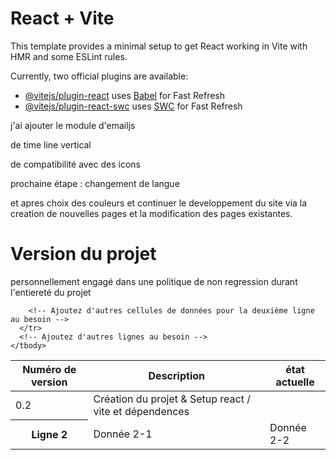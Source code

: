 # React + Vite

This template provides a minimal setup to get React working in Vite with HMR and some ESLint rules.

Currently, two official plugins are available:

- [@vitejs/plugin-react](https://github.com/vitejs/vite-plugin-react/blob/main/packages/plugin-react/README.md) uses [Babel](https://babeljs.io/) for Fast Refresh
- [@vitejs/plugin-react-swc](https://github.com/vitejs/vite-plugin-react-swc) uses [SWC](https://swc.rs/) for Fast Refresh


j'ai ajouter le module d'emailjs 

de time line vertical 

de compatibilité avec des icons 


prochaine étape :
changement de langue


et apres 
choix des couleurs et continuer le developpement du site via la creation de nouvelles pages et la modification des pages existantes.

<h1>Version du projet</h1>

<!-- <h2></h2> -->

<p>personnellement engagé dans une politique de non regression durant l'entiereté du projet</p>



<table>
    <thead>
      <tr>
        <th>Numéro de version</th>
        <th>Description</th>
        <th>état actuelle</th>
      </tr>
    </thead>
    <tbody>
      <tr>
        <td>0.2</td>
        <td>Création du projet & Setup react / vite et dépendences</td>
        <td></td>
      </tr>
      <tr>
        <th>Ligne 2</th>
        <td>Donnée 2-1</td>
        <td>Donnée 2-2</td>
        
        <!-- Ajoutez d'autres cellules de données pour la deuxième ligne au besoin -->
      </tr>
      <!-- Ajoutez d'autres lignes au besoin -->
    </tbody>
  </table>

